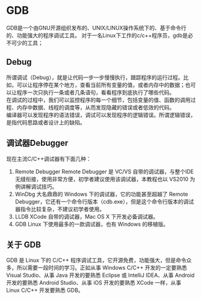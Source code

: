 # GDB
GDB是一个由GNU开源组织发布的、UNIX/LINUX操作系统下的、基于命令行的、功能强大的程序调试工具。 对于一名Linux下工作的c/c++程序员，gdb是必不可少的工具；

## Debug 
所谓调试（Debug），就是让代码一步一步慢慢执行，跟踪程序的运行过程。比如，可以让程序停在某个地方，查看当前所有变量的值，或者内存中的数据；也可以让程序一次只执行一条或者几条语句，看看程序到底执行了哪些代码。  
在调试的过程中，我们可以监控程序的每一个细节，包括变量的值、函数的调用过程、内存中数据、线程的调度等，从而发现隐藏的错误或者低效的代码。  
编译器可以发现程序的语法错误，调试可以发现程序的逻辑错误。所谓逻辑错误，是指代码思路或者设计上的缺陷。

## 调试器Debugger
现在主流C/C++调试器有下面几种：
1. Remote Debugger
    Remote Debugger 是 VC/VS 自带的调试器，与整个IDE无缝衔接，使用非常方便，初学者建议使用该调试器，本教程也以 VS2010 为例讲解调试技巧。
2. WinDbg
    大名鼎鼎的 Windows 下的调试器，它的功能甚至超越了 Remote Debugger，它还有一个命令行版本（cdb.exe），但是这个命令行版本的调试器指令比较复杂，不建议初学者使用。
3. LLDB
    XCode 自带的调试器，Mac OS X 下开发必备调试器。
4. GDB
    Linux 下使用最多的一款调试器，也有 Windows 的移植版。 

## 关于 GDB
GDB 是 Linux 下的 C/C++ 程序调试工具，它开源免费，功能强大，但是命令众多，所以需要一段时间的学习。正如从事 Windows C/C++ 开发的一定要熟悉 Visual Studio、从事 Java 开发的要熟悉 Eclipse 或 IntelliJ IDEA、从事 Android 开发的要熟悉 Android Studio、从事 iOS 开发的要熟悉 XCode 一样，从事 Linux C/C++ 开发要熟悉 GDB。    